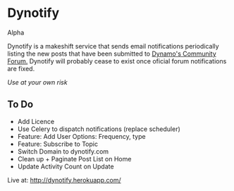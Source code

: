 # Dynotify
Alpha

Dynotify is a makeshift service that sends email notifications periodically listing the new posts that have been submitted to <a href="http://dynamobim.org/forums/forum/dyn/"> Dynamo's Community Forum.</a>
Dynotify will probably cease to exist once oficial forum notifications are fixed.

*Use at your own risk*

## To Do
* Add Licence
* Use Celery to dispatch notifications (replace scheduler)
* Feature: Add User Options: Frequency, type
* Feature: Subscribe to Topic
* Switch Domain to dynotify.com
* Clean up + Paginate Post List on Home
* Update Activity Count on Update 

Live at:
http://dynotify.herokuapp.com/
